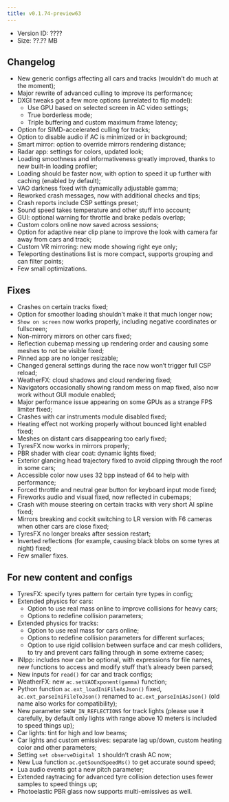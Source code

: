```yaml
---
title: v0.1.74-preview63
---
```


*   Version ID: ????
*   Size: ??.?? MB

## Changelog

*   New generic configs affecting all cars and tracks (wouldn’t do much at the moment);
*   Major rewrite of advanced culling to improve its performance;
*   DXGI tweaks got a few more options (unrelated to flip model):
    *   Use GPU based on selected screen in AC video settings;
    *   True borderless mode;
    *   Triple buffering and custom maximum frame latency;
*   Option for SIMD-accelerated culling for tracks;
*   Option to disable audio if AC is minimized or in background;
*   Smart mirror: option to override mirrors rendering distance;
*   Radar app: settings for colors, updated look;
*   Loading smoothness and informativeness greatly improved, thanks to new built-in loading profiler;
*   Loading should be faster now, with option to speed it up further with caching (enabled by default);
*   VAO darkness fixed with dynamically adjustable gamma;
*   Reworked crash messages, now with additional checks and tips;
*   Crash reports include CSP settings preset;
*   Sound speed takes temperature and other stuff into account;
*   GUI: optional warning for throttle and brake pedals overlap;
*   Custom colors online now saved across sessions;
*   Option for adaptive near clip plane to improve the look with camera far away from cars and track;
*   Custom VR mirroring: new mode showing right eye only;
*   Teleporting destinations list is more compact, supports grouping and can filter points;
*   Few small optimizations.

## Fixes

*   Crashes on certain tracks fixed;
*   Option for smoother loading shouldn’t make it that much longer now;
*   `Show on screen` now works properly, including negative coordinates or fullscreen;
*   Non-mirrory mirrors on other cars fixed;
*   Reflection cubemap messing up rendering order and causing some meshes to not be visible fixed;
*   Pinned app are no longer resizable;
*   Changed general settings during the race now won’t trigger full CSP reload;
*   WeatherFX: cloud shadows and cloud rendering fixed;
*   Navigators occasionally showing random mess on map fixed, also now work without GUI module enabled;
*   Major performance issue appearing on some GPUs as a strange FPS limiter fixed;
*   Crashes with car instruments module disabled fixed;
*   Heating effect not working properly without bounced light enabled fixed;
*   Meshes on distant cars disappearing too early fixed;
*   TyresFX now works in mirrors properly;
*   PBR shader with clear coat: dynamic lights fixed;
*   Exterior glancing head trajectory fixed to avoid clipping through the roof in some cars;
*   Accessible color now uses 32 bpp instead of 64 to help with performance;
*   Forced throttle and neutral gear button for keyboard input mode fixed;
*   Fireworks audio and visual fixed, now reflected in cubemaps;
*   Crash with mouse steering on certain tracks with very short AI spline fixed;
*   Mirrors breaking and cockit switching to LR version with F6 cameras when other cars are close fixed;
*   TyresFX no longer breaks after session restart;
*   Inverted reflections (for example, causing black blobs on some tyres at night) fixed;
*   Few smaller fixes.

## For new content and configs

*   TyresFX: specify tyres pattern for certain tyre types in config;
*   Extended physics for cars: 
    *   Option to use real mass online to improve collisions for heavy cars;
    *   Options to redefine collision parameters;
*   Extended physics for tracks: 
    *   Option to use real mass for cars online;
    *   Options to redefine collision parameters for different surfaces;
    *   Option to use rigid collision between surface and car mesh colliders, to try and prevent cars falling through in some extreme cases;
*   INIpp: includes now can be optional, with expressions for file names, new functions to access and modify stuff that’s already been parsed;
*   New inputs for `read()` for car and track configs;
*   WeatherFX: new `ac.setVAOExponent(gamma)` function;
*   Python function `ac.ext_loadIniFileAsJson()` fixed, `ac.ext_parseIniFileToJson()` renamed to `ac.ext_parseIniAsJson()` (old name also works for compatibility);
*   New parameter `SHOW_IN_REFLECTIONS` for track lights (please use it carefully, by default only lights with range above 10 meters is included to speed things up);
*   Car lights: tint for high and low beams;
*   Car lights and custom emissives: separate lag up/down, custom heating color and other parameters;
*   Setting `set observeDigital 1` shouldn’t crash AC now;
*   New Lua function `ac.getSoundSpeedMs()` to get accurate sound speed;
*   Lua audio events got a new pitch parameter;
*   Extended raytracing for advanced tyre collision detection uses fewer samples to speed things up;
*   Photoelastic PBR glass now supports multi-emissives as well.
